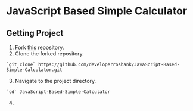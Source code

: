 # JavaScript Based Simple Calculator

## Getting Project

1. Fork [this](https://github.com/developerroshank/JavaScript-Based-Simple-Calculator) repository.
2. Clone the forked repository.

```
`git clone` https://github.com/developerroshank/JavaScript-Based-Simple-Calculator.git
```

3. Navigate to the project directory.

```
`cd` JavaScript-Based-Simple-Calculator
```

4. 
